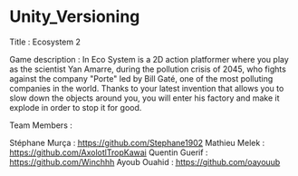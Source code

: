 # Unity_Versioning

Title : Ecosystem 2

Game description : In Eco System is a 2D action platformer where you play as the scientist Yan Amarre, during the pollution crisis of 2045, who fights against the company "Porte" 
led by Bill Gaté, one of the most polluting companies in the world. Thanks to your latest invention that allows you to slow down the objects around you, you will enter his factory 
and make it explode in order to stop it for good. 

Team Members : 

Stéphane Murça : <abbr title="Hypertext Markup Language">https://github.com/Stephane1902</abbr> 
Mathieu Melek :  <abbr title="Hypertext Markup Language">https://github.com/AxolotlTropKawai</abbr>
Quentin Guerif : <abbr title="Hypertext Markup Language">https://github.com/Winchhh</abbr>
Ayoub Ouahid : <abbr title="Hypertext Markup Language">https://github.com/oayouub</abbr>

